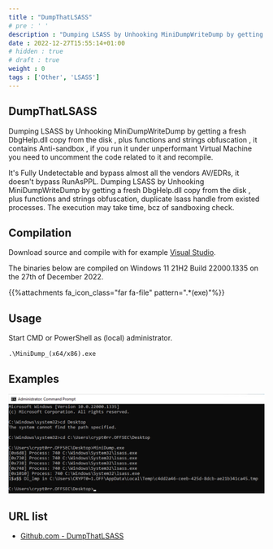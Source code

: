 ```yaml
---
title : "DumpThatLSASS"
# pre : ' '
description : "Dumping LSASS by Unhooking MiniDumpWriteDump by getting a fresh DbgHelp.dll copy from the disk , plus functions and strings obfuscation , it contains Anti-sandbox , if you run it under unperformant Virtual Machine you need to uncomment the code related to it and recompile."
date : 2022-12-27T15:55:14+01:00
# hidden : true
# draft : true
weight : 0
tags : ['Other', 'LSASS']
---
```


## DumpThatLSASS

Dumping LSASS by Unhooking MiniDumpWriteDump by getting a fresh DbgHelp.dll copy from the disk , plus functions and strings obfuscation , it contains Anti-sandbox , if you run it under unperformant Virtual Machine you need to uncomment the code related to it and recompile.

It's Fully Undetectable and bypass almost all the vendors AV/EDRs, it doesn't bypass RunAsPPL. Dumping LSASS by Unhooking MiniDumpWriteDump by getting a fresh DbgHelp.dll copy from the disk , plus functions and strings obfuscation, duplicate lsass handle from existed processes. The execution may take time, bcz of sandboxing check.

## Compilation

Download source and compile with for example [Visual Studio](https://visualstudio.microsoft.com/).

The binaries below are compiled on Windows 11 21H2 Build 22000.1335 on the 27th of December 2022.

{{%attachments fa_icon_class="far fa-file" pattern=".*(exe)"%}}

## Usage

Start CMD or PowerShell as (local) administrator.

```plain
.\MiniDump_(x64/x86).exe
```

## Examples

![example](images/example1.png)

## URL list

- [Github.com - DumpThatLSASS](https://github.com/D1rkMtr/DumpThatLSASS)
